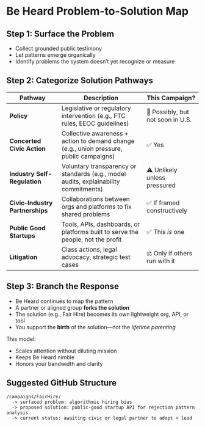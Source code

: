 # Be Heard Problem-to-Solution Map

## Step 1: Surface the Problem
- Collect grounded public testimony  
- Let patterns emerge organically  
- Identify problems the system doesn’t yet recognize or measure

## Step 2: Categorize Solution Pathways

| Pathway                  | Description                                                            | This Campaign?         |
|--------------------------|------------------------------------------------------------------------|------------------------|
| **Policy**               | Legislative or regulatory intervention (e.g., FTC rules, EEOC guidelines) | 🔄 Possibly, but not soon in U.S. |
| **Concerted Civic Action** | Collective awareness + action to demand change (e.g., union pressure, public campaigns) | ✅ Yes |
| **Industry Self-Regulation** | Voluntary transparency or standards (e.g., model audits, explainability commitments) | ⚠️ Unlikely unless pressured |
| **Civic–Industry Partnerships** | Collaborations between orgs and platforms to fix shared problems | ✅ If framed constructively |
| **Public Good Startups** | Tools, APIs, dashboards, or platforms built to serve the people, not the profit | ✅ This *is* one |
| **Litigation**           | Class actions, legal advocacy, strategic test cases                     | ⚖️ Only if others run with it |

## Step 3: Branch the Response

- Be Heard continues to map the pattern  
- A partner or aligned group **forks the solution**  
- The solution (e.g., Fair Hire) becomes its own lightweight org, API, or tool  
- You support the **birth** of the solution—not the *lifetime parenting*

This model:
- Scales attention without diluting mission
- Keeps Be Heard nimble
- Honors your bandwidth and clarity

## Suggested GitHub Structure

```plaintext
/campaigns/FairHire/
  -> surfaced problem: algorithmic hiring bias
  -> proposed solution: public-good startup API for rejection pattern analysis
  -> current status: awaiting civic or legal partner to adopt + lead
```
